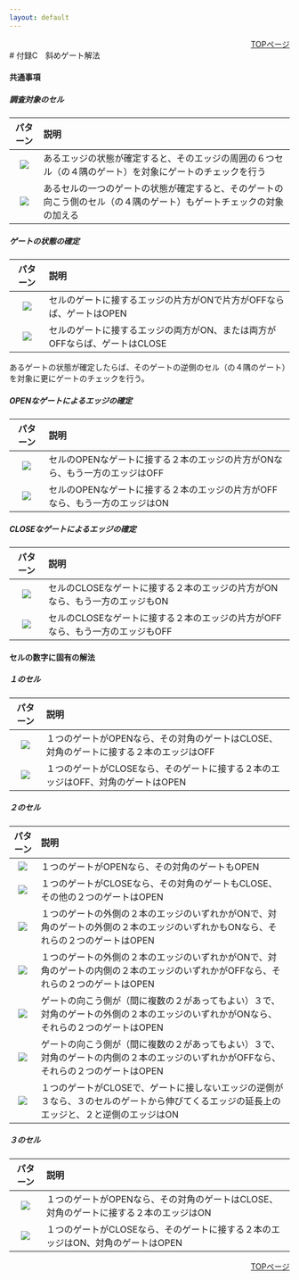 ```yaml
---
layout: default
---
```


<div style="text-align: right;">
<a href="./index.html">TOPページ</a>
</div>
# 付録C　斜めゲート解法

#### 共通事項

##### 調査対象のセル

|パターン|説明|
|:----:|:---|
|![](pattern/gate/gate_targetCell.png)|あるエッジの状態が確定すると、そのエッジの周囲の６つセル（の４隅のゲート）を対象にゲートのチェックを行う|
|![](pattern/gate/gate_nextCell.png)|あるセルの一つのゲートの状態が確定すると、そのゲートの向こう側のセル（の４隅のゲート）もゲートチェックの対象の加える|

##### ゲートの状態の確定

|パターン|説明|
|:----:|:---|
|![](pattern/gate/gateOPEN.png)|セルのゲートに接するエッジの片方がONで片方がOFFならば、ゲートはOPEN|
|![](pattern/gate/gateCLOSE.png)|セルのゲートに接するエッジの両方がON、または両方がOFFならば、ゲートはCLOSE|

あるゲートの状態が確定したらば、そのゲートの逆側のセル（の４隅のゲート）を対象に更にゲートのチェックを行う。

##### OPENなゲートによるエッジの確定

|パターン|説明|
|:----:|:---|
|![](pattern/gate/gateOPEN_ON.png)|セルのOPENなゲートに接する２本のエッジの片方がONなら、もう一方のエッジはOFF|
|![](pattern/gate/gateOPEN_OFF.png)|セルのOPENなゲートに接する２本のエッジの片方がOFFなら、もう一方のエッジはON|

##### CLOSEなゲートによるエッジの確定

|パターン|説明|
|:----:|:---|
|![](pattern/gate/gateCLOSE_ON.png)|セルのCLOSEなゲートに接する２本のエッジの片方がONなら、もう一方のエッジもON|
|![](pattern/gate/gateCLOSE_OFF.png)|セルのCLOSEなゲートに接する２本のエッジの片方がOFFなら、もう一方のエッジもOFF|

#### セルの数字に固有の解法

##### １のセル

|パターン|説明|
|:----:|:---|
|![](pattern/gate/gate1OPEN.png)|１つのゲートがOPENなら、その対角のゲートはCLOSE、対角のゲートに接する２本のエッジはOFF|
|![](pattern/gate/gate1CLOSE.png)|１つのゲートがCLOSEなら、そのゲートに接する２本のエッジはOFF、対角のゲートはOPEN|

##### ２のセル

|パターン|説明|
|:----:|:---|
|![](pattern/gate/gate2OPEN.png)|１つのゲートがOPENなら、その対角のゲートもOPEN|
|![](pattern/gate/gate2CLOSE.png)|１つのゲートがCLOSEなら、その対角のゲートもCLOSE、その他の２つのゲートはOPEN|
|![](pattern/gate/gate2oON_doON.png)|１つのゲートの外側の２本のエッジのいずれかがONで、対角のゲートの外側の２本のエッジのいずれかもONなら、それらの２つのゲートはOPEN|
|![](pattern/gate/gate2oON_diOFF.png)|１つのゲートの外側の２本のエッジのいずれかがONで、対角のゲートの内側の２本のエッジのいずれかがOFFなら、それらの２つのゲートはOPEN|
|![](pattern/gate/gate23_doON.png)|ゲートの向こう側が（間に複数の２があってもよい）３で、対角のゲートの外側の２本のエッジのいずれかがONなら、それらの２つのゲートはOPEN|
|![](pattern/gate/gate23_diOFF.png)|ゲートの向こう側が（間に複数の２があってもよい）３で、対角のゲートの内側の２本のエッジのいずれかがOFFなら、それらの２つのゲートはOPEN|
|![](pattern/gate/gate2CLOSE3.png)|１つのゲートがCLOSEで、ゲートに接しないエッジの逆側が３なら、３のセルのゲートから伸びてくるエッジの延長上のエッジと、２と逆側のエッジはON|

##### ３のセル

|パターン|説明|
|:----:|:---|
|![](pattern/gate/gate3OPEN.png)|１つのゲートがOPENなら、その対角のゲートはCLOSE、対角のゲートに接する２本のエッジはON|
|![](pattern/gate/gate3CLOSE.png)|１つのゲートがCLOSEなら、そのゲートに接する２本のエッジはON、対角のゲートはOPEN|

<div style="text-align: right;">
<a href="./index.html">TOPページ</a>
</div>



